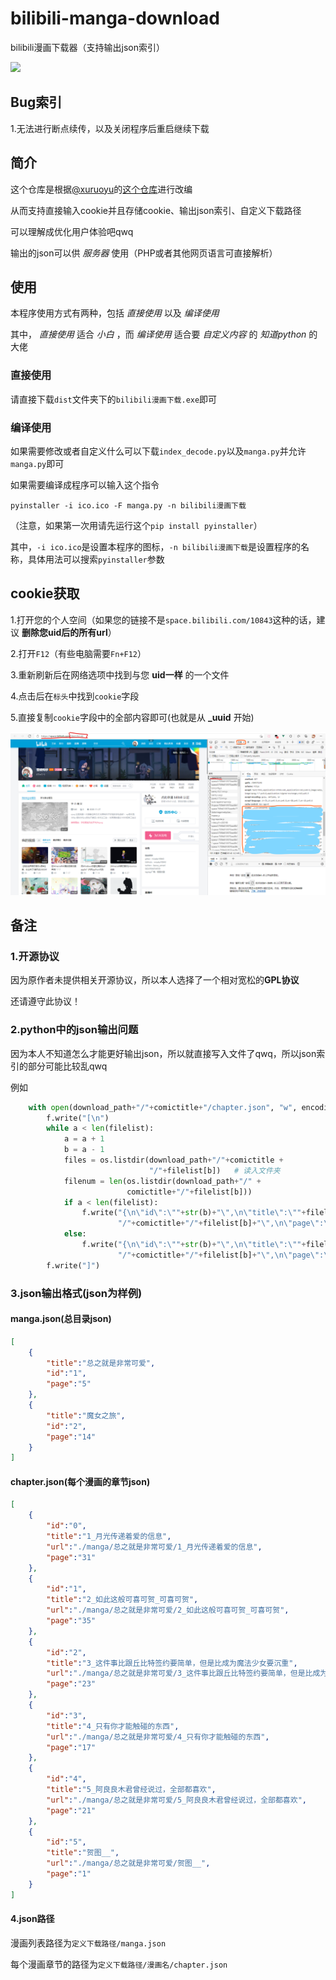 # bilibili-manga-download

bilibili漫画下载器（支持输出json索引）

<img src="https://img.shields.io/badge/Python-3.9+（简要支持2.7+）-326c9c?style=for-the-badge&logo=Python&logoColor=326c9c"/>

## Bug索引

1.无法进行断点续传，以及关闭程序后重启继续下载

## 简介

这个仓库是根据[@xuruoyu](https://github.com/xuruoyu/)的[这个仓库](https://github.com/xuruoyu/bilibili_manga_downloader/)进行改编

从而支持直接输入cookie并且存储cookie、输出json索引、自定义下载路径

可以理解成优化用户体验吧qwq

输出的json可以供 *服务器* 使用（PHP或者其他网页语言可直接解析）

## 使用

本程序使用方式有两种，包括 *直接使用* 以及 *编译使用*

其中， *直接使用* 适合 *小白* ，而 *编译使用* 适合要 *自定义内容* 的 *知道python* 的大佬

### 直接使用

请直接下载`dist`文件夹下的`bilibili漫画下载.exe`即可

### 编译使用

如果需要修改或者自定义什么可以下载`index_decode.py`以及`manga.py`并允许`manga.py`即可

如果需要编译成程序可以输入这个指令

`pyinstaller -i ico.ico -F manga.py -n bilibili漫画下载`

（注意，如果第一次用请先运行这个`pip install pyinstaller`）

其中，`-i ico.ico`是设置本程序的图标，`-n bilibili漫画下载`是设置程序的名称，具体用法可以搜索`pyinstaller`参数

## cookie获取

1.打开您的个人空间（如果您的链接不是`space.bilibili.com/10843`这种的话，建议 **删除您uid后的所有url**）

2.打开`F12`（有些电脑需要`Fn+F12`）

3.重新刷新后在网络选项中找到与您 **uid一样** 的一个文件

4.点击后在`标头`中找到`cookie`字段

5.直接复制`cookie`字段中的全部内容即可(也就是从 **_uuid** 开始)

![实例](./截图/1.png)

## 备注

### 1.开源协议

因为原作者未提供相关开源协议，所以本人选择了一个相对宽松的**GPL协议**

还请遵守此协议！

### 2.python中的json输出问题

因为本人不知道怎么才能更好输出json，所以就直接写入文件了qwq，所以json索引的部分可能比较乱qwq

例如

```python
    with open(download_path+"/"+comictitle+"/chapter.json", "w", encoding='utf-8') as f:
        f.write("[\n")
        while a < len(filelist):
            a = a + 1
            b = a - 1
            files = os.listdir(download_path+"/"+comictitle +
                               "/"+filelist[b])   # 读入文件夹
            filenum = len(os.listdir(download_path+"/" +
                          comictitle+"/"+filelist[b]))
            if a < len(filelist):
                f.write("{\n\"id\":\""+str(b)+"\",\n\"title\":\""+filelist[b]+"\",\n\"url\":\""+download_path +
                        "/"+comictitle+"/"+filelist[b]+"\",\n\"page\":\""+str(filenum)+"\"\n},\n")
            else:
                f.write("{\n\"id\":\""+str(b)+"\",\n\"title\":\""+filelist[b]+"\",\n\"url\":\""+download_path +
                        "/"+comictitle+"/"+filelist[b]+"\",\n\"page\":\""+str(filenum)+"\"\n}\n")
        f.write("]")
```

### 3.json输出格式(json为样例)

#### manga.json(总目录json)

```json
[
    {
        "title":"总之就是非常可爱",
        "id":"1",
        "page":"5"
    },
    {
        "title":"魔女之旅",
        "id":"2",
        "page":"14"
    }
]
```

#### chapter.json(每个漫画的章节json)

```json
[
    {
        "id":"0",
        "title":"1_月光传递着爱的信息",
        "url":"./manga/总之就是非常可爱/1_月光传递着爱的信息",
        "page":"31"
    },
    {
        "id":"1",
        "title":"2_如此这般可喜可贺_可喜可贺",
        "url":"./manga/总之就是非常可爱/2_如此这般可喜可贺_可喜可贺",
        "page":"35"
    },
    {
        "id":"2",
        "title":"3_这件事比跟丘比特签约要简单，但是比成为魔法少女要沉重",
        "url":"./manga/总之就是非常可爱/3_这件事比跟丘比特签约要简单，但是比成为魔法少女要沉重",
        "page":"23"
    },
    {
        "id":"3",
        "title":"4_只有你才能触碰的东西",
        "url":"./manga/总之就是非常可爱/4_只有你才能触碰的东西",
        "page":"17"
    },
    {
        "id":"4",
        "title":"5_阿良良木君曾经说过，全部都喜欢",
        "url":"./manga/总之就是非常可爱/5_阿良良木君曾经说过，全部都喜欢",
        "page":"21"
    },
    {
        "id":"5",
        "title":"贺图__",
        "url":"./manga/总之就是非常可爱/贺图__",
        "page":"1"
    }
]
```

#### 4.json路径

漫画列表路径为`定义下载路径/manga.json`

每个漫画章节的路径为`定义下载路径/漫画名/chapter.json`
